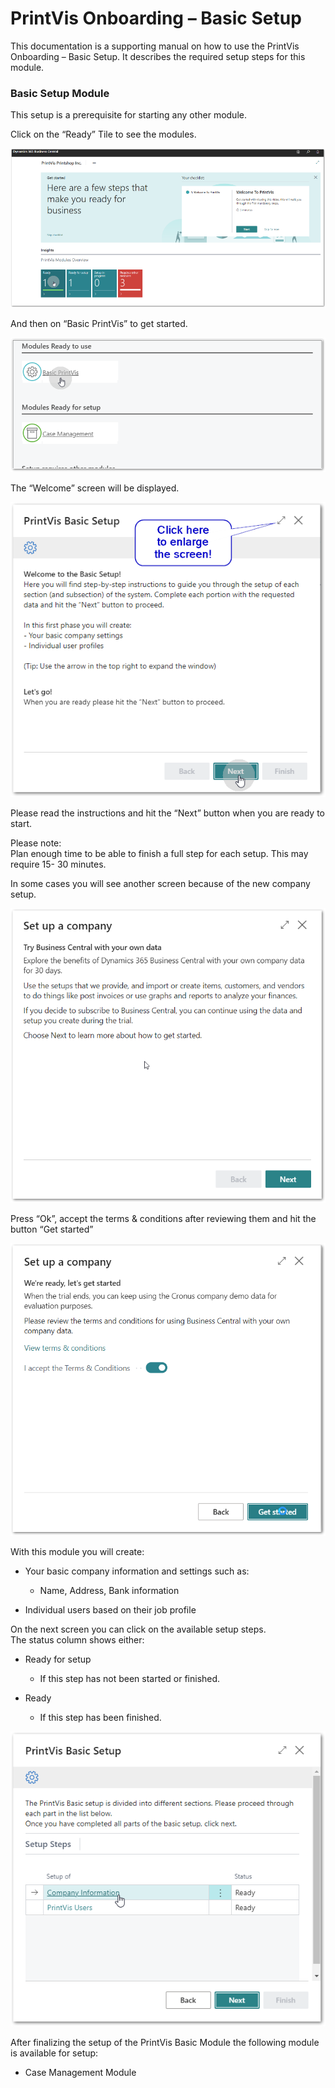 # PrintVis Onboarding – Basic Setup

This documentation is a supporting manual on how to use the PrintVis
Onboarding – Basic Setup. It describes the required setup steps for this
module.

### Basic Setup Module

This setup is a prerequisite for starting any other module.

Click on the “Ready” Tile to see the modules.

![Basic Setup](./assets/0100-image1.png)

And then on “Basic PrintVis” to get started.

![Basic Setup](./assets/0100-image2.png)

The “Welcome” screen will be displayed.

![Basic Setup](./assets/0100-image3.png)

Please read the instructions and hit the “Next” button when you are
ready to start.

Please note:  
Plan enough time to be able to finish a full step for each setup. This
may require 15- 30 minutes.

In some cases you will see another screen because of the new company
setup.

![Basic Setup](./assets/0100-image4.png)

Press “Ok”, accept the terms & conditions after reviewing them and hit
the button “Get started”

![Basic Setup](./assets/0100-image5.png)

With this module you will create:

-   Your basic company information and settings such as:

    -   Name, Address, Bank information

-   Individual users based on their job profile

On the next screen you can click on the available setup steps.  
The status column shows either:

-   Ready for setup

    -   If this step has not been started or finished.

-   Ready

    -   If this step has been finished.

![Basic Setup](./assets/0100-image6.png)

After finalizing the setup of the PrintVis Basic Module the following
module is available for setup:

-   Case Management Module

